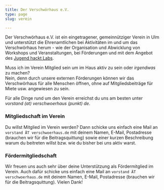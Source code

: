 ```yaml
---
title: Der Verschwörhaus e.V.
type: page
slug: verein

---
```


Der Verschwörhaus e.V. ist ein eingetragener, gemeinnütziger Verein in Ulm und unterstützt die Ehrenamtlichen bei Aktivitäten im und um das Verschwörhaus herum - wie der Organisation und Abwicklung von Workshops und Veranstaltungen, bei Förderungen und mit dem Angebot des [Jugend hackt Labs](/category/jugend-hackt-lab/).

Muss ich im Verein Mitglied sein um im Haus aktiv zu sein oder _irgendwas_ zu machen?  
Nein, denn durch unsere externen Förderungen können wir das Verschwörhaus für alle Menschen öffnen, ohne auf Mitgliedsbeiträge für Miete usw. angewiesen zu sein.

<!--
Warum sollte ich (Förder)mitglied werden?  
Wenn man sich für eine Mitgliedschaft entscheidet, bekommt man zum einen ein Stimmrecht bei allen Vereinsfragen sowie eine Art “virtuelles” Abzeichen, dass man das Haus und den dortigen Spirit unterstützt.

Weiter ermöglichen die Mitgliedsbeiträge die Beschaffung von interessanten Dingen für alle, Workshopmaterial und den ein oder anderen Kostenpunkt im Haus.
-->


Für alle Dinge rund um den Verein erreichst du uns am besten unter _vorstand (at) verschwoerhaus (punkt) de_.

### Mitgliedschaft im Verein
Du willst Mitglied im Verein werden? Dann schicke uns einfach eine Mail an `vorstand ÄT verschwoerhaus.de` mit deinem Namen, E-Mail, Postadresse (brauchen wir für die Beitragsquittung) sowie einer kurzen Beschreibung warum du beitreten willst bzw. wie du bisher bei uns aktiv warst.

### Fördermitgliedschaft
Wir freuen uns auch sehr über deine Unterstützung als Fördermitglied im Verein. Auch dafür schicke uns einfach eine Mail an `vorstand ÄT verschwoerhaus.de` mit deinem Namen, E-Mail, Postadresse (brauchen wir für die Beitragsquittung). Vielen Dank!
